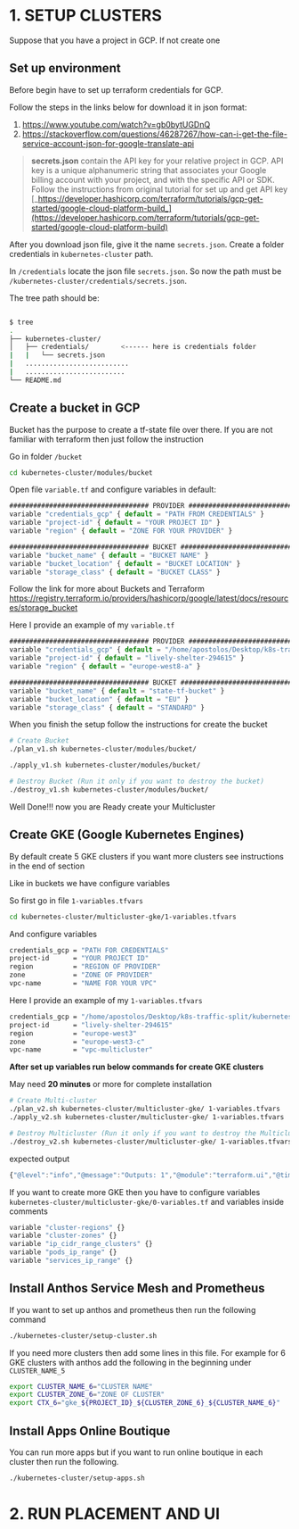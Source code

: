 # 1. SETUP CLUSTERS

Suppose that you have a project in GCP. If not create one

## Set up environment

Before begin have to set up terraform credentials for GCP.

Follow the steps in the links below for download it in json format:

1. https://www.youtube.com/watch?v=gb0bytUGDnQ
2. https://stackoverflow.com/questions/46287267/how-can-i-get-the-file-service-account-json-for-google-translate-api

> **secrets.json** contain the API key for your relative project in GCP. API key is a unique alphanumeric string that associates your Google billing account with your project, and with the specific API or SDK. Follow the instructions from original tutorial for set up and get API key [_https://developer.hashicorp.com/terraform/tutorials/gcp-get-started/google-cloud-platform-build_](https://developer.hashicorp.com/terraform/tutorials/gcp-get-started/google-cloud-platform-build)

After you download json file, give it the name `secrets.json`.
Create a folder credentials in `kubernetes-cluster` path.

In `/credentials` locate the json file `secrets.json`. So now the path must be `/kubernetes-cluster/credentials/secrets.json`.

The tree path should be:

```bash

$ tree
.
├── kubernetes-cluster/
│   ├── credentials/        <------ here is credentials folder
|   |   └── secrets.json
|   ..........................
|   .........................
└── README.md

```

## Create a bucket in GCP

Bucket has the purpose to create a tf-state file over there.
If you are not familiar with terraform then just follow the instruction

Go in folder `/bucket`

```sh
cd kubernetes-cluster/modules/bucket
```

Open file `variable.tf` and configure variables in default:

```js
################################### PROVIDER ##############################
variable "credentials_gcp" { default = "PATH FROM CREDENTIALS" }
variable "project-id" { default = "YOUR PROJECT ID" }
variable "region" { default = "ZONE FOR YOUR PROVIDER" }

################################### BUCKET ###################################
variable "bucket_name" { default = "BUCKET NAME" }
variable "bucket_location" { default = "BUCKET LOCATION" }
variable "storage_class" { default = "BUCKET CLASS" }
```

Follow the link for more about Buckets and Terraform https://registry.terraform.io/providers/hashicorp/google/latest/docs/resources/storage_bucket

Here I provide an example of my `variable.tf`

```js
################################### PROVIDER ##############################
variable "credentials_gcp" { default = "/home/apostolos/Desktop/k8s-traffic-split/kubernetes-cluster/credentials" }
variable "project-id" { default = "lively-shelter-294615" }
variable "region" { default = "europe-west8-a" }

################################### BUCKET ###################################
variable "bucket_name" { default = "state-tf-bucket" }
variable "bucket_location" { default = "EU" }
variable "storage_class" { default = "STANDARD" }
```

When you finish the setup follow the instructions for create the bucket

```sh
# Create Bucket
./plan_v1.sh kubernetes-cluster/modules/bucket/

./apply_v1.sh kubernetes-cluster/modules/bucket/

# Destroy Bucket (Run it only if you want to destroy the bucket)
./destroy_v1.sh kubernetes-cluster/modules/bucket/
```

Well Done!!! now you are Ready create your Multicluster

## Create GKE (Google Kubernetes Engines)

By default create 5 GKE clusters if you want more clusters see instructions in the end of section

Like in buckets we have configure variables

So first go in file `1-variables.tfvars`

```sh
cd kubernetes-cluster/multicluster-gke/1-variables.tfvars
```

And configure variables

```sh
credentials_gcp = "PATH FOR CREDENTIALS"
project-id      = "YOUR PROJECT ID"
region          = "REGION OF PROVIDER"
zone            = "ZONE OF PROVIDER"
vpc-name        = "NAME FOR YOUR VPC"
```

Here I provide an example of my `1-variables.tfvars`

```sh
credentials_gcp = "/home/apostolos/Desktop/k8s-traffic-split/kubernetes-cluster/credentials"
project-id      = "lively-shelter-294615"
region          = "europe-west3"
zone            = "europe-west3-c"
vpc-name        = "vpc-multicluster"
```

**After set up variables run below commands for create GKE clusters**

May need **20 minutes** or more for complete installation

```sh
# Create Multi-cluster
./plan_v2.sh kubernetes-cluster/multicluster-gke/ 1-variables.tfvars
./apply_v2.sh kubernetes-cluster/multicluster-gke/ 1-variables.tfvars

# Destroy Multicluster (Run it only if you want to destroy the Multicluster)
./destroy_v2.sh kubernetes-cluster/multicluster-gke/ 1-variables.tfvars
```

expected output

```js
{"@level":"info","@message":"Outputs: 1","@module":"terraform.ui","@timestamp":"2023-09-20T15:42:34.561607+03:00","outputs":{"region":{"sensitive":false,"type":"string","value":"europe-west3"}},"type":"outputs"}
```

If you want to create more GKE then you have to configure variables `kubernetes-cluster/multicluster-gke/0-variables.tf` and variables inside comments

```js
variable "cluster-regions" {}
variable "cluster-zones" {}
variable "ip_cidr_range_clusters" {}
variable "pods_ip_range" {}
variable "services_ip_range" {}
```

## Install Anthos Service Mesh and Prometheus

If you want to set up anthos and prometheus then run the following command

```sh
./kubernetes-cluster/setup-cluster.sh
```

If you need more clusters then add some lines in this file. For example for 6 GKE clusters with anthos add the following in the beginning under `CLUSTER_NAME_5`

```sh
export CLUSTER_NAME_6="CLUSTER NAME"
export CLUSTER_ZONE_6="ZONE OF CLUSTER"
export CTX_6="gke_${PROJECT_ID}_${CLUSTER_ZONE_6}_${CLUSTER_NAME_6}"
```

## Install Apps Online Boutique

You can run more apps but if you want to run online boutique in each cluster then run the following.

```sh
./kubernetes-cluster/setup-apps.sh
```

# 2. RUN PLACEMENT AND UI
